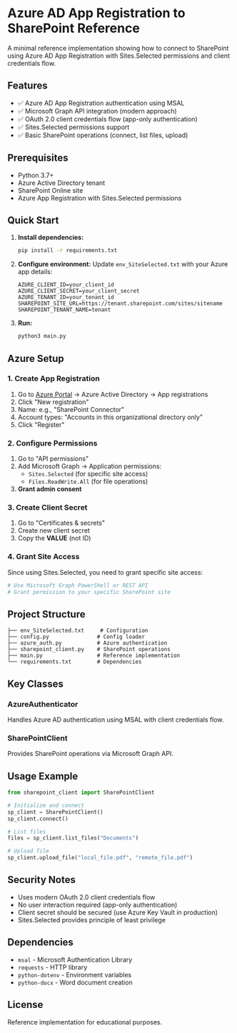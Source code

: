 # Azure AD App Registration to SharePoint Reference

A minimal reference implementation showing how to connect to SharePoint using Azure AD App Registration with Sites.Selected permissions and client credentials flow.

## Features

- ✅ Azure AD App Registration authentication using MSAL
- ✅ Microsoft Graph API integration (modern approach)
- ✅ OAuth 2.0 client credentials flow (app-only authentication)
- ✅ Sites.Selected permissions support
- ✅ Basic SharePoint operations (connect, list files, upload)

## Prerequisites

- Python 3.7+
- Azure Active Directory tenant
- SharePoint Online site
- Azure App Registration with Sites.Selected permissions

## Quick Start

1. **Install dependencies:**
   ```bash
   pip install -r requirements.txt
   ```

2. **Configure environment:**
   Update `env_SiteSelected.txt` with your Azure app details:
   ```
   AZURE_CLIENT_ID=your_client_id
   AZURE_CLIENT_SECRET=your_client_secret
   AZURE_TENANT_ID=your_tenant_id
   SHAREPOINT_SITE_URL=https://tenant.sharepoint.com/sites/sitename
   SHAREPOINT_TENANT_NAME=tenant
   ```

3. **Run:**
   ```bash
   python3 main.py
   ```

## Azure Setup

### 1. Create App Registration
1. Go to [Azure Portal](https://portal.azure.com) → Azure Active Directory → App registrations
2. Click "New registration"
3. Name: e.g., "SharePoint Connector"
4. Account types: "Accounts in this organizational directory only"
5. Click "Register"

### 2. Configure Permissions
1. Go to "API permissions"
2. Add Microsoft Graph → Application permissions:
   - `Sites.Selected` (for specific site access)
   - `Files.ReadWrite.All` (for file operations)
3. **Grant admin consent**

### 3. Create Client Secret
1. Go to "Certificates & secrets"
2. Create new client secret
3. Copy the **VALUE** (not ID)

### 4. Grant Site Access
Since using Sites.Selected, you need to grant specific site access:
```bash
# Use Microsoft Graph PowerShell or REST API
# Grant permission to your specific SharePoint site
```

## Project Structure

```
├── env_SiteSelected.txt     # Configuration
├── config.py               # Config loader
├── azure_auth.py           # Azure authentication
├── sharepoint_client.py    # SharePoint operations
├── main.py                 # Reference implementation
└── requirements.txt        # Dependencies
```

## Key Classes

### AzureAuthenticator
Handles Azure AD authentication using MSAL with client credentials flow.

### SharePointClient  
Provides SharePoint operations via Microsoft Graph API.

## Usage Example

```python
from sharepoint_client import SharePointClient

# Initialize and connect
sp_client = SharePointClient()
sp_client.connect()

# List files
files = sp_client.list_files("Documents")

# Upload file
sp_client.upload_file("local_file.pdf", "remote_file.pdf")
```

## Security Notes

- Uses modern OAuth 2.0 client credentials flow
- No user interaction required (app-only authentication)
- Client secret should be secured (use Azure Key Vault in production)
- Sites.Selected provides principle of least privilege

## Dependencies

- `msal` - Microsoft Authentication Library
- `requests` - HTTP library
- `python-dotenv` - Environment variables
- `python-docx` - Word document creation

## License

Reference implementation for educational purposes. 